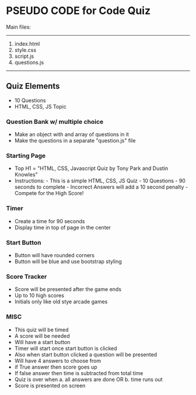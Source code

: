 # PSEUDO CODE for Code Quiz

Main files: 

-------------------
1. index.html
2. style.css
3. script.js
4. questions.js
-------------------

## Quiz Elements

- 10 Questions
- HTML, CSS, JS Topic

### Question Bank w/ multiple choice

- Make an object with and array of questions in it
- Make the questions in a separate "question.js" file


### Starting Page

- Top H1 = "HTML, CSS, Javascript Quiz by Tony Park and Dustin Knowles"
- Instructions:
        - This is a simple HTML, CSS, JS Quiz
        - 10 Questions
        - 90 seconds to complete
        - Incorrect Answers will add a 10 second penalty
        - Compete for the High Score!

### Timer

- Create a time for 90 seconds
- Display time in top of page in the center

### Start Button

- Button will have rounded corners
- Button will be blue and use bootstrap styling

### Score Tracker

- Score will be presented after the game ends
- Up to 10 high scores
- Initials only like old stye arcade games

### MISC

- This quiz will be timed
- A score will be needed
- Will have a start button
- Timer will start once start button is clicked
- Also when start button clicked a question will be presented
- Will have 4 answers to choose from
- if True answer then score goes up
- If false answer then time is subtracted from total time
- Quiz is over when
  a. all answers are done OR
  b. time runs out
- Score is presented on screen
